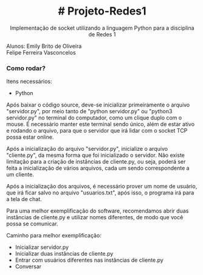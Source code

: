 
<h1 align="center"># Projeto-Redes1</h1>
<p align="center">Implementação de socket utilizando a linguagem Python para a disciplina de Redes 1</p>

Alunos:
Emily Brito de Oliveira<br>
Felipe Ferreira Vasconcelos

<h3>Como rodar?</h3>

<p> Itens necessários: </p>

  * Python

 
 Após baixar o código source, deve-se inicializar primeiramente o arquivo "servidor.py", por meio  tanto de "python servidor.py" ou "python3 servidor.py" no terminal do computador, como um clique duplo com o mouse.
 É necessário manter este terminal sendo único, além de estar ativo e rodando o arquivo, para que o servidor que irá lidar com o socket TCP possa estar online.
 
 Após a inicialização do arquivo "servidor.py", inicialize o arquivo "cliente.py", da mesma forma que foi inicializado o servidor.
 Não existe limitação para a criação de instâncias de cliente.py, ou seja, poderá ser feita a inicialização de vários arquivos, cada um sendo correspondente a um cliente.
 
 Após a inicialização dos arquivos, é necessário prover um nome de usuário, que irá ficar salvo no arquivo "usuarios.txt", após isso, o programa irá para a tela de chat.
 
 Para uma melhor exemplificação do software, recomendamos abrir duas instâncias de cliente.py e utilizar nomes diferentes, de modo que você possa se comunicar.
 
 Caminho para melhor exemplificação:
 
  * Inicializar servidor.py
  * Inicializar duas instâncias de cliente.py
  * Entrar com usuários diferentes nas instâncias de cliente.py
  * Conversar
